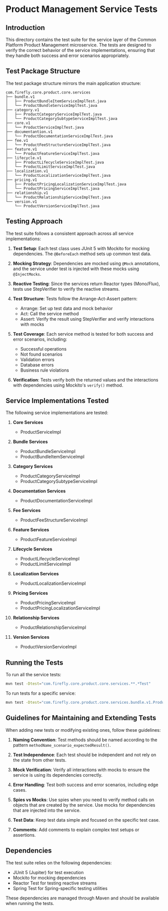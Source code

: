 # Product Management Service Tests

## Introduction

This directory contains the test suite for the service layer of the Common Platform Product Management microservice. The tests are designed to verify the correct behavior of the service implementations, ensuring that they handle both success and error scenarios appropriately.

## Test Package Structure

The test package structure mirrors the main application structure:

```
com.firefly.core.product.core.services
├── bundle.v1
│   ├── ProductBundleItemServiceImplTest.java
│   └── ProductBundleServiceImplTest.java
├── category.v1
│   ├── ProductCategoryServiceImplTest.java
│   └── ProductCategorySubtypeServiceImplTest.java
├── core.v1
│   └── ProductServiceImplTest.java
├── documentantion.v1
│   └── ProductDocumentationServiceImplTest.java
├── fee.v1
│   └── ProductFeeStructureServiceImplTest.java
├── feature.v1
│   └── ProductFeatureServiceImplTest.java
├── lifecycle.v1
│   ├── ProductLifecycleServiceImplTest.java
│   └── ProductLimitServiceImplTest.java
├── localization.v1
│   └── ProductLocalizationServiceImplTest.java
├── pricing.v1
│   ├── ProductPricingLocalizationServiceImplTest.java
│   └── ProductPricingServiceImplTest.java
├── relationship.v1
│   └── ProductRelationshipServiceImplTest.java
└── version.v1
    └── ProductVersionServiceImplTest.java
```

## Testing Approach

The test suite follows a consistent approach across all service implementations:

1. **Test Setup**: Each test class uses JUnit 5 with Mockito for mocking dependencies. The `@BeforeEach` method sets up common test data.

2. **Mocking Strategy**: Dependencies are mocked using `@Mock` annotations, and the service under test is injected with these mocks using `@InjectMocks`.

3. **Reactive Testing**: Since the services return Reactor types (Mono/Flux), tests use StepVerifier to verify the reactive streams.

4. **Test Structure**: Tests follow the Arrange-Act-Assert pattern:
   - Arrange: Set up test data and mock behavior
   - Act: Call the service method
   - Assert: Verify the result using StepVerifier and verify interactions with mocks

5. **Test Coverage**: Each service method is tested for both success and error scenarios, including:
   - Successful operations
   - Not found scenarios
   - Validation errors
   - Database errors
   - Business rule violations

6. **Verification**: Tests verify both the returned values and the interactions with dependencies using Mockito's `verify()` method.

## Service Implementations Tested

The following service implementations are tested:

1. **Core Services**
   - ProductServiceImpl

2. **Bundle Services**
   - ProductBundleServiceImpl
   - ProductBundleItemServiceImpl

3. **Category Services**
   - ProductCategoryServiceImpl
   - ProductCategorySubtypeServiceImpl

4. **Documentation Services**
   - ProductDocumentationServiceImpl

5. **Fee Services**
   - ProductFeeStructureServiceImpl

6. **Feature Services**
   - ProductFeatureServiceImpl

7. **Lifecycle Services**
   - ProductLifecycleServiceImpl
   - ProductLimitServiceImpl

8. **Localization Services**
   - ProductLocalizationServiceImpl

9. **Pricing Services**
   - ProductPricingServiceImpl
   - ProductPricingLocalizationServiceImpl

10. **Relationship Services**
    - ProductRelationshipServiceImpl

11. **Version Services**
    - ProductVersionServiceImpl

## Running the Tests

To run all the service tests:

```bash
mvn test -Dtest="com.firefly.core.product.core.services.**.*Test"
```

To run tests for a specific service:

```bash
mvn test -Dtest="com.firefly.core.product.core.services.bundle.v1.ProductBundleItemServiceImplTest"
```

## Guidelines for Maintaining and Extending Tests

When adding new tests or modifying existing ones, follow these guidelines:

1. **Naming Convention**: Test methods should be named according to the pattern `methodName_scenario_expectedResult()`.

2. **Test Independence**: Each test should be independent and not rely on the state from other tests.

3. **Mock Verification**: Verify all interactions with mocks to ensure the service is using its dependencies correctly.

4. **Error Handling**: Test both success and error scenarios, including edge cases.

5. **Spies vs Mocks**: Use spies when you need to verify method calls on objects that are created by the service. Use mocks for dependencies that are injected into the service.

6. **Test Data**: Keep test data simple and focused on the specific test case.

7. **Comments**: Add comments to explain complex test setups or assertions.

## Dependencies

The test suite relies on the following dependencies:

- JUnit 5 (Jupiter) for test execution
- Mockito for mocking dependencies
- Reactor Test for testing reactive streams
- Spring Test for Spring-specific testing utilities

These dependencies are managed through Maven and should be available when running the tests.